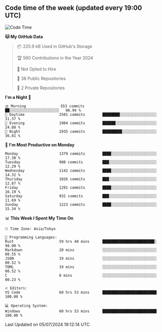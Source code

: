## Code time of the week (updated every 19:00 UTC)

<!--START_SECTION:waka-->
![Code Time](http://img.shields.io/badge/Code%20Time-3%2C395%20hrs%2059%20mins-blue)

**🐱 My GitHub Data** 

> 📦 225.9 kB Used in GitHub's Storage 
 > 
> 🏆 560 Contributions in the Year 2024
 > 
> 🚫 Not Opted to Hire
 > 
> 📜 38 Public Repositories 
 > 
> 🔑 2 Private Repositories 
 > 
**I'm a Night 🦉** 

```text
🌞 Morning                553 commits         ██░░░░░░░░░░░░░░░░░░░░░░░   06.94 % 
🌆 Daytime                2501 commits        ████████░░░░░░░░░░░░░░░░░   31.37 % 
🌃 Evening                1984 commits        ██████░░░░░░░░░░░░░░░░░░░   24.88 % 
🌙 Night                  2935 commits        █████████░░░░░░░░░░░░░░░░   36.81 % 
```
📅 **I'm Most Productive on Monday** 

```text
Monday                   1379 commits        ████░░░░░░░░░░░░░░░░░░░░░   17.30 % 
Tuesday                  980 commits         ███░░░░░░░░░░░░░░░░░░░░░░   12.29 % 
Wednesday                1142 commits        ████░░░░░░░░░░░░░░░░░░░░░   14.32 % 
Thursday                 1026 commits        ███░░░░░░░░░░░░░░░░░░░░░░   12.87 % 
Friday                   1291 commits        ████░░░░░░░░░░░░░░░░░░░░░   16.19 % 
Saturday                 932 commits         ███░░░░░░░░░░░░░░░░░░░░░░   11.69 % 
Sunday                   1223 commits        ████░░░░░░░░░░░░░░░░░░░░░   15.34 % 
```


📊 **This Week I Spent My Time On** 

```text
🕑︎ Time Zone: Asia/Tokyo

💬 Programming Languages: 
Rust                     59 hrs 40 mins      ████████████████████████░   98.00 % 
Markdown                 20 mins             ░░░░░░░░░░░░░░░░░░░░░░░░░   00.55 % 
JSON                     19 mins             ░░░░░░░░░░░░░░░░░░░░░░░░░   00.52 % 
TOML                     19 mins             ░░░░░░░░░░░░░░░░░░░░░░░░░   00.52 % 
C                        8 mins              ░░░░░░░░░░░░░░░░░░░░░░░░░   00.23 % 

🔥 Editors: 
VS Code                  60 hrs 53 mins      █████████████████████████   100.00 % 

💻 Operating System: 
Windows                  60 hrs 53 mins      █████████████████████████   100.00 % 
```


 Last Updated on 05/07/2024 19:12:14 UTC
<!--END_SECTION:waka-->